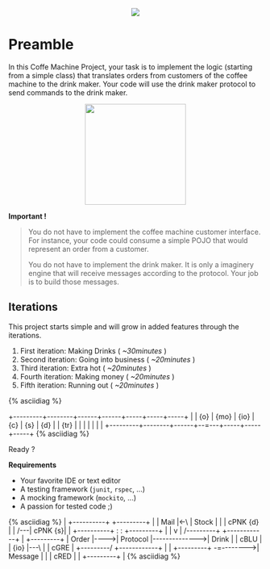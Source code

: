 
<p style="text-align: center;">
<img src="/customer.jpeg"/>
</p>


Preamble
========

In this Coffe Machine Project, your task is to implement the logic (starting
from a simple class) that translates orders from customers of the coffee
machine to the drink maker. Your code will use the drink maker protocol to
send commands to the drink maker.

<p style="text-align: center;">
   <img src="/coffee-800x700.png" width="200px"/>
</p>


**Important !**


> You do not have to implement the coffee machine customer interface. For
> instance, your code could consume a simple POJO that would represent an
> order from a customer.
>
> You do not have to implement the drink maker. It is only a imaginery
> engine that will receive messages according to the protocol. Your job
> is to build those messages.

Iterations
----------

This project starts simple and will grow in added features through the iterations.


 1. First iteration: Making Drinks ( *~30minutes* )
 2. Second iteration: Going into business ( *~20minutes* )
 3. Third iteration: Extra hot ( *~20minutes* )
 4. Fourth iteration: Making money ( *~20minutes* )
 5. Fifth iteration: Running out ( *~20minutes* )


{% asciidiag %}

 +---------+--------+------+------+-----+-----+-----+
 |         |  {o}   | {mo} | {io} | {c} | {s} | {d} |
 |    {tr} |        |      |      |     |     |     |
 +---------+--------+------+--=---+-----+-----+-----+
{% asciidiag %}


Ready ?


**Requirements**

 * Your favorite IDE or text editor
 * A testing framework (`junit`, `rspec`, ...)
 * A mocking framework (`mockito`, ...)
 * A passion for tested code ;)


{% asciidiag %}
                                           |
          +----------+        +---------+  |
          |     Mail |<-\     | Stock   |  |
          | cPNK {d} |  | /---| cPNK {s}|  |
          +----------+  : :   +---------+  |
                        | v                |
  /---------+     +------------+           |   +---------+
  |  Order  |---->|  Protocol  |-------------->| Drink   |
  |    cBLU |     |     {io}   |---\       |   | cGRE    |
  +---------/     +------------+   |       |   +---------+
                                   \-=-------->| Message |
                                           |   | cRED    |
                                           |   +---------+
                                           |
{% asciidiag %}
